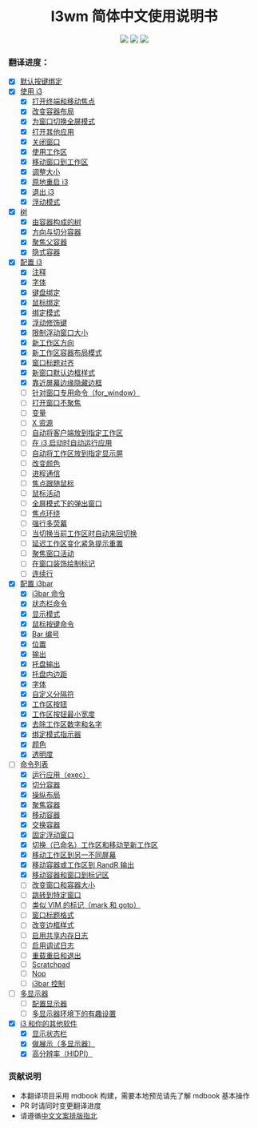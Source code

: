 <h1 align="center">I3wm 简体中文使用说明书</h1>
<p align="center">
<img src="https://img.shields.io/github/workflow/status/zjuyk/i3wm-userguide-zh/Deploy mdbook/master" />
<img src="https://img.shields.io/github/contributors-anon/zjuyk/i3wm-userguide-zh" />
<img src="https://img.shields.io/github/last-commit/zjuyk/i3wm-userguide-zh" />
</p>

### 翻译进度：

- [x] [默认按键绑定](./src/默认按键绑定.md)
- [x] [使用 i3](./src/使用i3/使用i3.md)
  - [x] [打开终端和移动焦点](./src/使用i3/打开终端和移动焦点.md)
  - [x] [改变容器布局](./src/使用i3/改变容器布局.md)
  - [x] [为窗口切换全屏模式](./src/使用i3/为窗口切换全屏模式.md)
  - [x] [打开其他应用](./src/使用i3/打开其他应用.md)
  - [x] [关闭窗口](./src/使用i3/关闭窗口.md)
  - [x] [使用工作区](./src/使用i3/使用工作区.md)
  - [x] [移动窗口到工作区](./src/使用i3/移动窗口到工作区.md)
  - [x] [调整大小](./src/使用i3/调整大小.md)
  - [x] [原地重启 i3](./src/使用i3/原地重启i3.md)
  - [x] [退出 i3](./src/使用i3/退出i3.md)
  - [x] [浮动模式](./src/使用i3/浮动模式.md)
- [x] [树](./src/树/树.md)
  - [x] [由容器构成的树](./src/树/由容器构成的树.md)
  - [x] [方向与切分容器](./src/树/方向与切分容器.md)
  - [x] [聚焦父容器](./src/树/聚焦父容器.md)
  - [x] [隐式容器](./src/树/隐式容器.md)
- [x] [配置 i3](./src/配置i3/配置i3.md)
  - [x] [注释](./src/配置i3/注释.md)
  - [x] [字体](./src/配置i3/字体.md)
  - [x] [键盘绑定](./src/配置i3/键盘绑定.md)
  - [x] [鼠标绑定](./src/配置i3/鼠标绑定.md)
  - [x] [绑定模式](./src/配置i3/绑定模式.md)
  - [x] [浮动修饰键](./src/配置i3/浮动修饰键.md)
  - [x] [限制浮动窗口大小](./src/配置i3/限制浮动窗口大小.md)
  - [x] [新工作区方向](./src/配置i3/新工作区方向.md)
  - [x] [新工作区容器布局模式](./src/配置i3/新工作区容器布局模式.md)
  - [x] [窗口标题对齐](./src/配置i3/窗口标题对齐.md)
  - [x] [新窗口默认边框样式](./src/配置i3/新窗口默认边框样式.md)
  - [x] [靠近屏幕边缘隐藏边框](./src/配置i3/靠近屏幕边缘隐藏边框.md)
  - [ ] [针对窗口专用命令（for_window）](./src/配置i3/针对窗口专用命令（for_window）.md)
  - [ ] [打开窗口不聚焦](./src/配置i3/打开窗口不聚焦.md)
  - [ ] [变量](./src/配置i3/变量.md)
  - [ ] [X 资源](./src/配置i3/X资源.md)
  - [ ] [自动将客户端放到指定工作区](./src/配置i3/自动将客户端放到指定工作区.md)
  - [ ] [在 i3 启动时自动运行应用](./src/配置i3/在i3启动时自动运行应用.md)
  - [ ] [自动将工作区放到指定显示屏](./src/配置i3/自动将工作区放到指定显示屏.md)
  - [ ] [改变颜色](./src/配置i3/改变颜色.md)
  - [ ] [进程通信](./src/配置i3/进程通信.md)
  - [ ] [焦点跟随鼠标](./src/配置i3/焦点跟随鼠标.md)
  - [ ] [鼠标活动](./src/配置i3/鼠标活动.md)
  - [ ] [全屏模式下的弹出窗口](./src/配置i3/全屏模式下的弹出窗口.md)
  - [ ] [焦点环绕](./src/配置i3/焦点环绕.md)
  - [ ] [强行多荧幕](./src/配置i3/强行多荧幕.md)
  - [ ] [当切换当前工作区时自动来回切换](./src/配置i3/当切换当前工作区时自动来回切换.md)
  - [ ] [延迟工作区变化紧急提示重置](./src/配置i3/延迟工作区变化紧急提示重置.md)
  - [ ] [聚焦窗口活动](./src/配置i3/聚焦窗口活动.md)
  - [ ] [在窗口装饰绘制标记](./src/配置i3/在窗口装饰绘制标记.md)
  - [ ] [连续行](./src/配置i3/连续行.md)
- [x] [配置 i3bar](./src/配置i3bar/.md)
  - [x] [i3bar 命令](./src/配置i3bar/i3bar命令.md)
  - [x] [状态栏命令](./src/配置i3bar/状态栏命令.md)
  - [x] [显示模式](./src/配置i3bar/显示模式.md)
  - [x] [鼠标按键命令](./src/配置i3bar/鼠标按键命令.md)
  - [x] [Bar 编号](./src/配置i3bar/Bar编号.md)
  - [x] [位置](./src/配置i3bar/位置.md)
  - [x] [输出](./src/配置i3bar/输出.md)
  - [x] [托盘输出](./src/配置i3bar/托盘输出.md)
  - [x] [托盘内边距](./src/配置i3bar/托盘内边距.md)
  - [x] [字体](./src/配置i3bar/字体.md)
  - [x] [自定义分隔符](./src/配置i3bar/自定义分隔符.md)
  - [x] [工作区按钮](./src/配置i3bar/工作区按钮.md)
  - [x] [工作区按钮最小宽度](./src/配置i3bar/工作区按钮最小宽度.md)
  - [x] [去除工作区数字和名字](./src/配置i3bar/去除工作区数字和名字.md)
  - [x] [绑定模式指示器](./src/配置i3bar/绑定模式指示器.md)
  - [x] [颜色](./src/配置i3bar/颜色.md)
  - [x] [透明度](./src/配置i3bar/透明度.md)
- [ ] [命令列表](./src/命令列表/命令列表.md)
  - [x] [运行应用（exec）](./src/命令列表/运行应用（exec）.md)
  - [x] [切分容器](./src/命令列表/切分容器.md)
  - [x] [操纵布局](./src/命令列表/操纵布局.md)
  - [x] [聚焦容器](./src/命令列表/聚焦容器.md)
  - [x] [移动容器](./src/命令列表/移动容器.md)
  - [x] [交换容器](./src/命令列表/交换容器.md)
  - [x] [固定浮动窗口](./src/命令列表/固定浮动窗口.md)
  - [x] [切换（已命名）工作区和移动至新工作区](./src/命令列表/切换（已命名）工作区和移动至新工作区.md)
  - [x] [移动工作区到另一不同屏幕](./src/命令列表/移动工作区到另一不同屏幕.md)
  - [x] [移动容器或工作区到 RandR 输出](./src/命令列表/移动容器或工作区到RandR输出.md)
  - [x] [移动容器和窗口到标记区](./src/命令列表/移动容器和窗口到标记区.md)
  - [ ] [改变窗口和容器大小](./src/命令列表/改变窗口和容器大小.md)
  - [ ] [跳转到特定窗口](./src/命令列表/跳转到特定窗口.md)
  - [ ] [类似 VIM 的标记（mark 和 goto）](./src/命令列表/类似VIM的标记（mark和goto）.md)
  - [ ] [窗口标题格式](./src/命令列表/窗口标题格式.md)
  - [ ] [改变边框样式](./src/命令列表/改变边框样式.md)
  - [ ] [启用共享内存日志](./src/命令列表/启用共享内存日志.md)
  - [ ] [启用调试日志](./src/命令列表/启用调试日志.md)
  - [ ] [重载重启和退出](./src/命令列表/重载重启和退出.md)
  - [ ] [Scratchpad](./src/命令列表/Scratchpad.md)
  - [ ] [Nop](./src/命令列表/Nop.md)
  - [ ] [i3bar 控制](./src/命令列表/i3bar控制.md)
- [ ] [多显示器](./src/多显示器/多显示器.md)
  - [ ] [配置显示器](./src/多显示器/配置显示器.md)
  - [ ] [多显示器环境下的有趣设置](./src/多显示器/多显示器环境下的有趣设置.md)
- [x] [i3 和你的其他软件](./src/i3和你的其他软件/i3和你的其他软件.md)
  - [x] [显示状态栏](./src/i3和你的其他软件/显示状态栏.md)
  - [x] [做展示（多显示器）](./src/i3和你的其他软件/做展示（多显示器）.md)
  - [x] [高分辨率（HIDPI）](./src/i3和你的其他软件/高分辨率（HIDPI）.md)

### 贡献说明

- 本翻译项目采用 mdbook 构建，需要本地预览请先了解 mdbook 基本操作
- PR 时请同时变更翻译进度
- 请遵循[中文文案排版指北](https://github.com/sparanoid/chinese-copywriting-guidelines)
